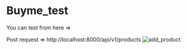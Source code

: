 # Buyme_test

You can test from here =>

Post request => http://localhost:8000/api/v1/products
![add_product](https://user-images.githubusercontent.com/91711234/223426425-77d3f506-b32a-49fd-b6b4-064f08d341ac.png)
